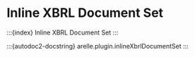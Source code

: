 # Inline XBRL Document Set

:::{index} Inline XBRL Document Set
:::

:::{autodoc2-docstring} arelle.plugin.inlineXbrlDocumentSet
:::
